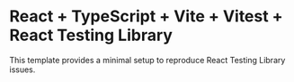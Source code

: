 # React + TypeScript + Vite + Vitest + React Testing Library

This template provides a minimal setup to reproduce React Testing Library issues.
